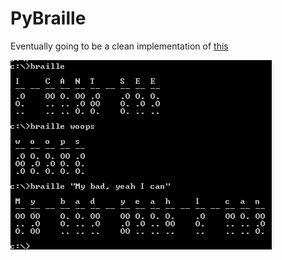# PyBraille
Eventually going to be a clean implementation of [this](https://github.com/Robert-Wett/dailyprogrammer/blob/master/143_Braille.py)

![Example](https://github.com/Robert-Wett/PyBraille/blob/master/img/screenshot.png)
